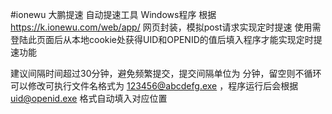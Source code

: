 #ionewu 大鹏提速 自动提速工具 Windows程序
根据 https://k.ionewu.com/web/app/ 网页封装，模拟post请求实现定时提速
使用需登陆此页面后从本地cookie处获得UID和OPENID的值后填入程序才能实现定时提速功能

建议间隔时间超过30分钟，避免频繁提交，提交间隔单位为 分钟，留空则不循环
可以修改可执行文件名格式为  123456@abcdefg.exe ，程序运行后会根据 uid@openid.exe 格式自动填入对应位置
